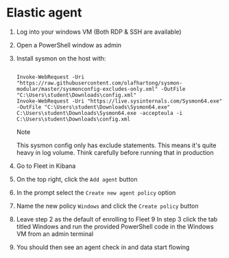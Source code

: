 # Elastic agent

1. Log into your windows VM (Both RDP & SSH are available)
2. Open a PowerShell window as admin
3. Install sysmon on the host with:

   ```

   Invoke-WebRequest -Uri "https://raw.githubusercontent.com/olafhartong/sysmon-modular/master/sysmonconfig-excludes-only.xml" -OutFile "C:\Users\student\Downloads\config.xml"
   Invoke-WebRequest -Uri "https://live.sysinternals.com/Sysmon64.exe" -OutFile "C:\Users\student\Downloads\Sysmon64.exe"
   C:\Users\student\Downloads\Sysmon64.exe -accepteula -i C:\Users\student\Downloads\config.xml
   ```

   > [!NOTE]
   > This sysmon config only has exclude statements. This means it's quite heavy in log volume. Think carefully before running that in production

4. Go to Fleet in Kibana
5. On the top right, click the `Add agent` button
6. In the prompt select the `Create new agent policy` option
7. Name the new policy `Windows` and click the `Create policy` button
8. Leave step 2 as the default of enrolling to Fleet
9 In step 3 click the tab titled Windows and run the provided PowerShell code in the Windows VM from an admin terminal
10. You should then see an agent check in and data start flowing
